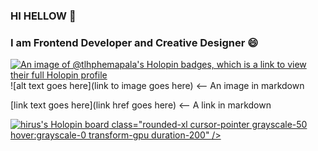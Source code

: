 ### HI HELLOW 👋

<!--
**hiruu-liyanage/hiruu-liyanage** is a ✨ _special_ ✨ repository because its `README.md` (this file) appears on your GitHub profile.

Here are some ideas to get you started:

- 🔭 I’m currently working on ...
- 🌱 I’m currently learning ...
- 👯 I’m looking to collaborate on ...
- 🤔 I’m looking for help with ...
- 💬 Ask me about ...
- 📫 How to reach me: ...
- 😄 Pronouns: ...
- ⚡ Fun fact: ...
-->
### I am Frontend Developer and Creative Designer 😄 

[![An image of @tlhphemapala's Holopin badges, which is a link to view their full Holopin profile](https://holopin.me/tlhphemapala)](https://holopin.io/@tlhphemapala)
![alt text goes here](link to image goes here) <-- An image in markdown

[link text goes here](link href goes here) <-- A link in markdown

<a href="https://www.holopin.io/@tlhphemapala#">
  <img src="https://www.holopin.io/@tlhphemapala#" alt="hirus's Holopin board" />
  class="rounded-xl cursor-pointer grayscale-50 hover:grayscale-0 transform-gpu duration-200"
  />
</a>
